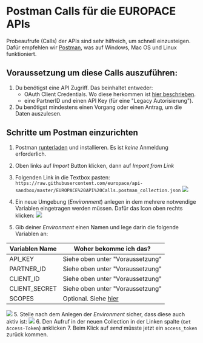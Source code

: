 # Postman Calls für die EUROPACE APIs

Probeaufrufe (Calls) der APIs sind sehr hilfreich, um schnell einzusteigen. Dafür empfehlen wir [Postman](https://www.getpostman.com/), was auf Windows, Mac OS und Linux funktioniert.

## Voraussetzung um diese Calls auszuführen:

1. Du benötigst eine API Zugriff. Das beinhaltet entweder:
   * OAuth Client Credentials. Wo diese herkommen ist [hier beschrieben](https://docs.api.europace.de/baufinanzierung/authentifizierung/#wie-bekomme-ich-einen-client-registriert).
   * eine PartnerID und einen API Key (für eine "Legacy Autorisierung").
2. Du benötigst mindestens einen Vorgang oder einen Antrag, um die Daten auszulesen.

## Schritte um Postman einzurichten

1. Postman [runterladen](https://www.getpostman.com/) und installieren. Es ist *keine* Anmeldung erforderlich.
2. Oben links auf _Import_ Button klicken, dann auf _Import from Link_

3. Folgenden Link in die Textbox pasten: `https://raw.githubusercontent.com/europace/api-sandbox/master/EUROPACE%20API%20Calls.postman_collection.json`
![](https://raw.githubusercontent.com/europace/api-schnellstart/master/screen1.png)

4. Ein neue Umgebung (_Environment_) anlegen in dem mehrere notwendige Variablen eingetragen werden müssen. Dafür das Icon oben rechts klicken:
![](https://raw.githubusercontent.com/europace/api-schnellstart/master/screen3.png)
5. Gib deiner _Environment_ einen Namen und lege darin die folgende Variablen an:

| Variablen Name | Woher bekomme ich das? |
| -------------- | ---------------------- |
| API_KEY        | Siehe oben unter "Voraussetzung" |
| PARTNER_ID     | Siehe oben unter "Voraussetzung" |
| CLIENT_ID      | Siehe oben unter "Voraussetzung" |
| CLIENT_SECRET  | Siehe oben unter "Voraussetzung" |
| SCOPES         | Optional. Siehe [hier](https://github.com/europace/authorization-api/blob/master/docs/scopes.md) |

![](https://raw.githubusercontent.com/europace/api-schnellstart/master/screen4.png)
5. Stelle nach dem Anlegen der _Environment_ sicher, dass diese auch aktiv ist:
![](https://raw.githubusercontent.com/europace/api-schnellstart/master/screen5.png)
6. Den Aufruf in der neuen Collection in der Linken spalte (`Get Access-Token`) anklicken
7. Beim Klick auf _send_ müsste jetzt ein `access_token` zurück kommen.
